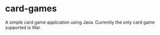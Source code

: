 # card-games
A simple card game application using Java. Currently the only card game supported is War.
